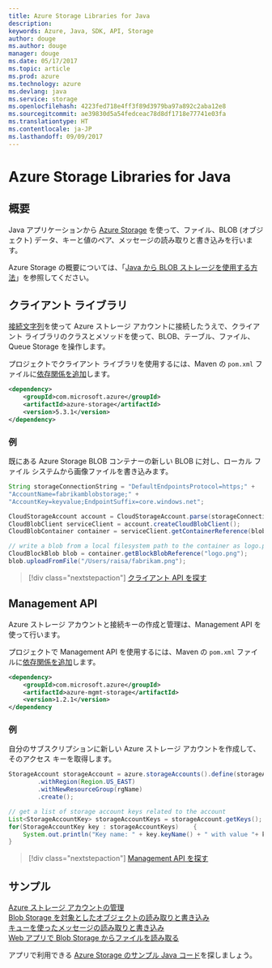 ```yaml
---
title: Azure Storage Libraries for Java
description: 
keywords: Azure, Java, SDK, API, Storage
author: douge
ms.author: douge
manager: douge
ms.date: 05/17/2017
ms.topic: article
ms.prod: azure
ms.technology: azure
ms.devlang: java
ms.service: storage
ms.openlocfilehash: 4223fed718e4ff3f89d3979ba97a892c2aba12e8
ms.sourcegitcommit: ae39830d5a54fedceac78d8df1718e77741e03fa
ms.translationtype: HT
ms.contentlocale: ja-JP
ms.lasthandoff: 09/09/2017
---
```

# <a name="azure-storage-libraries-for-java"></a>Azure Storage Libraries for Java

## <a name="overview"></a>概要

Java アプリケーションから [Azure Storage](/azure/storage/storage-introduction) を使って、ファイル、BLOB (オブジェクト) データ、キーと値のペア、メッセージの読み取りと書き込みを行います。

Azure Storage の概要については、「[Java から BLOB ストレージを使用する方法](/azure/storage/storage-java-how-to-use-blob-storage)」を参照してください。

## <a name="client-library"></a>クライアント ライブラリ

[接続文字列](/azure/storage/storage-create-storage-account#manage-your-storage-account)を使って Azure ストレージ アカウントに接続したうえで、クライアント ライブラリのクラスとメソッドを使って、BLOB、テーブル、ファイル、Queue Storage を操作します。 

プロジェクトでクライアント ライブラリを使用するには、Maven の `pom.xml` ファイルに[依存関係を追加](https://maven.apache.org/guides/getting-started/index.html#How_do_I_use_external_dependencies)します。   

```XML
<dependency>
    <groupId>com.microsoft.azure</groupId>
    <artifactId>azure-storage</artifactId>
    <version>5.3.1</version>
</dependency>
```   

### <a name="example"></a>例

既にある Azure Storage BLOB コンテナーの新しい BLOB に対し、ローカル ファイル システムから画像ファイルを書き込みます。


```java
String storageConnectionString = "DefaultEndpointsProtocol=https;" + 
"AccountName=fabrikamblobstorage;" + 
"AccountKey=keyvalue;EndpointSuffix=core.windows.net";

CloudStorageAccount account = CloudStorageAccount.parse(storageConnectionString);
CloudBlobClient serviceClient = account.createCloudBlobClient();
CloudBlobContainer container = serviceClient.getContainerReference(blobContainer);

// write a blob from a local filesystem path to the container as logo.png
CloudBlockBlob blob = container.getBlockBlobReference("logo.png");
blob.uploadFromFile("/Users/raisa/fabrikam.png");
```

> [!div class="nextstepaction"]
> [クライアント API を探す](/java/api/overview/azure/storage/clientlibrary)

## <a name="management-api"></a>Management API

Azure ストレージ アカウントと接続キーの作成と管理は、Management API を使って行います。

プロジェクトで Management API を使用するには、Maven の `pom.xml` ファイルに[依存関係を追加](https://maven.apache.org/guides/getting-started/index.html#How_do_I_use_external_dependencies)します。  

```XML
<dependency>
    <groupId>com.microsoft.azure</groupId>
    <artifactId>azure-mgmt-storage</artifactId>
    <version>1.2.1</version>
</dependency
```   

### <a name="example"></a>例

自分のサブスクリプションに新しい Azure ストレージ アカウントを作成して、そのアクセス キーを取得します。

```java
StorageAccount storageAccount = azure.storageAccounts().define(storageAccountName)
        .withRegion(Region.US_EAST)
        .withNewResourceGroup(rgName)
        .create();

// get a list of storage account keys related to the account
List<StorageAccountKey> storageAccountKeys = storageAccount.getKeys();
for(StorageAccountKey key : storageAccountKeys)    {
    System.out.println("Key name: " + key.keyName() + " with value "+ key.value());
}
```

> [!div class="nextstepaction"]
> [Management API を探す](/java/api/overview/azure/storage/managementapi)


## <a name="samples"></a>サンプル

[Azure ストレージ アカウントの管理](../docs-ref-conceptual/java-sdk-manage-storage-accounts.md)    
[Blob Storage を対象としたオブジェクトの読み取りと書き込み](https://github.com/Azure-Samples/storage-blob-java-getting-started)   
[キューを使ったメッセージの読み取りと書き込み](https://github.com/Azure-Samples/storage-queue-java-getting-started)   
[Web アプリで Blob Storage からファイルを読み取る](https://github.com/Azure-Samples/app-service-java-manage-storage-connections-for-web-apps-on-linux)

アプリで利用できる [Azure Storage のサンプル Java コード](https://azure.microsoft.com/resources/samples/?platform=java&term=storage)を探しましょう。